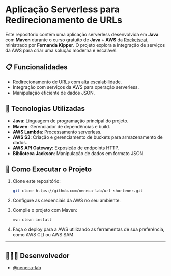 # Aplicação Serverless para Redirecionamento de URLs

Este repositório contém uma aplicação serverless desenvolvida em **Java** com **Maven** durante o curso gratuito de **Java + AWS** da [Rocketseat](https://www.rocketseat.com.br), ministrado por **Fernanda Kipper**. O projeto explora a integração de serviços da AWS para criar uma solução moderna e escalável.

## 📋 Funcionalidades

- Redirecionamento de URLs com alta escalabilidade.
- Integração com serviços da AWS para operação serverless.
- Manipulação eficiente de dados JSON.

## 🔧 Tecnologias Utilizadas

- **Java**: Linguagem de programação principal do projeto.
- **Maven**: Gerenciador de dependências e build.
- **AWS Lambda**: Processamento serverless.
- **AWS S3**: Criação e gerenciamento de buckets para armazenamento de dados.
- **AWS API Gateway**: Exposição de endpoints HTTP.
- **Biblioteca Jackson**: Manipulação de dados em formato JSON.


## 🚀 Como Executar o Projeto

1. Clone este repositório:
   ```bash
   git clone https://github.com/neneca-lab/url-shortener.git

2. Configure as credenciais da AWS no seu ambiente.

3. Compile o projeto com Maven:
   ```bash
   mvn clean install

4. Faça o deploy para a AWS utilizando as ferramentas de sua preferência, como AWS CLI ou AWS SAM.
---
## 👨🏽‍💻 <strong>Desenvolvedor</strong> <a name = "authors"></a>

- [@neneca-lab](https://github.com/neneca-lab) 
